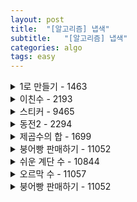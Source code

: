 ```yaml
---
layout: post
title:  "[알고리즘] 냅색"
subtitle:   "[알고리즘] 냅색"
categories: algo
tags: easy
---
```


<details>
<summary> 1로 만들기 - 1463</summary>
<div markdown="1">

```cpp
#include <bits/stdc++.h>
using namespace std;
int d[1000005];
int n;
int main() {
    ios::sync_with_stdio(0);
    cin.tie(0);

    cin >> n;
    d[1] = 0;
    for (int i = 0; i <= n; i++) {
        d[i] = d[i-1]+1;
        if (i%2 == 0) d[i] = min(d[i], d[i/2]+1);
        if (i%3 == 0) d[i] = min(d[i], d[i/3]+1);
    }
    cout << d[n];
}
```

</div>
</details>


<details>
<summary> 이친수 - 2193</summary>
<div markdown="1">

```cpp
#include <bits/stdc++.h>
using namespace std;

int main() {
    ios::sync_with_stdio(0);
    cin.tie(0);
    long long D[100][2];
    int N;
    cin >> N;
    D[1][0] = 0;
    D[1][1] = 1;
    for (int i = 2; i <= N; i++) {
        D[i][0] = D[i-1][0] + D[i-1][1];
        D[i][1] = D[i-1][0];
    }
    cout << D[N][0] + D[N][1];

}
```

</div>
</details>

<details>
<summary> 스티커 - 9465</summary>
<div markdown="1">

```cpp
#include <bits/stdc++.h>
using namespace std;
int D[100000][2];
int sticker[100000][2];

int main() {
    ios::sync_with_stdio(0);
    cin.tie(0);
    int T;
    cin >> T;
    while (T--) {
        int N;
        cin >> N;
        for (int i = 0; i < N; i++)
            cin >> sticker[i][0];
        for (int i = 0; i < N; i++)
            cin >> sticker[i][1];
        D[0][0] = sticker[0][0];
        D[0][1] = sticker[0][1];
        for (int i = 0; i < N; i++) {
            D[i][0] = max(D[i-1][1] + sticker[i][0], D[i-1][0]);
            D[i][1] = max(D[i-1][0] + sticker[i][1], D[i-1][1]);
        }
        cout << max(D[N-1][0], D[N-1][1]);
    }
}
```

</div>
</details>

<details>
<summary> 동전2 - 2294</summary>
<div markdown="1">

```cpp
#include <bits/stdc++.h>
using namespace std;
int coin[101];
int D[10001];
int main() {
    ios::sync_with_stdio(0);
    cin.tie(0);
    int n, k;
    for (int i = 0; i <= k; i++)
        D[i] = 0x7ffffff;
    for (int i = 0; i < n; i++)
        cin >> coin[i];
    for (int i = 0; i < n; i++) {
        if (coin[i] > k)
            continue;
        D[coin[i]] = 1;
        for (int j = coin[i]+1; j <= k; j++) 
            D[j] = min(D[j], D[j-coin[i]] + 1);
    }
    if (D[k] >= 0x7ffffff)
        D[k] = -1;
    cout << D[k];
}
```

</div>
</details>

<details>
<summary> 제곱수의 합 - 1699</summary>
<div markdown="1">

<br>
1을 빼야하는 이유 !
```cpp
#include <bits/stdc++.h>
using namespace std;
int d[100001];
int main() {
    ios::sync_with_stdio(0);
    cin.tie(0);
    int n; cin >> n;
    for (int i = 0; i <= n; i++)
        d[i] = i;
    for (int i = 2; i <= n; i++)
        for (int j = 2; j*j <= i; j++)
            d[i] = min(d[i], d[i - j*j]+1);
    cout << d[n];
}
```

</div>
</details>

<details>
<summary> 붕어빵 판매하기 - 11052</summary>
<div markdown="1">

```cpp
#include <bits/stdc++.h>
using namespace std;
int P[1001];
int D[1001];
int main() {
    ios::sync_with_stdio(0);
    cin.tie(0);
    int N; cin >> N;
    for (int i = 0; i <= N; i++)
        cin >> P[i];
    D[1] = P[1];
    for (int i = 2; i <= N; i++) {
        D[i] = P[i];
        for (int j = 1; j < i-1; j++)
            D[i] = max(D[i], D[j] + D[i-j]);
    }
    cout << D[N];
}
```

</div>
</details>

<details>
<summary> 쉬운 계단 수 - 10844</summary>
<div markdown="1">

<br>
1234345 65454321212 ...

```cpp
#include <bits/stdc++.h>
using namespace std;
int D[101][11];
int main() {
    ios::sync_with_stdio(0);
    cin.tie(0);
    int n; cin >> n;
    for (int i = 1; i <= 9; i++)
        D[1][i] = 1;
    for (int i = 2; i <= n; i++) {
        D[i][0] = D[i-1][1];
        for (int j = 1; j <= 9; j++)
            D[i][j] = (D[i-1][j-1] + D[i-1][j+1]) % 1000000000;
    }
    long long sum = 0;
    for (int i = 0; i <= 9; i++)
        sum += D[n][i];
    cout << sum;
}
```

</div>
</details>

<details>
<summary> 오르막 수 - 11057</summary>
<div markdown="1">

<br>

D[i][j] 은 i자리 수에서 1의 자리가 j인 오르막 수의 갯수

```cpp
#include <bits/stdc++.h>
using namespace std;
#define MOD 10007
int D[1006][10];
int main() {
    ios::sync_with_stdio(0);
    cin.tie(0);
    int N; cin >> N;
    for (int i = 0; i < 10; i++)
        D[1][i] = 1;
    for (int i = 2; i < N; i++)
        for (int j = 0; j < 10; j++)
            for (int k = 0; k <= j; k++)
                D[i][j] = (D[i][j] + D[i-1][k]) % MOD;
    int ans = 0;
    for (int i = 0; i < 10; i++)
        ans = (ans + D[N][i]) % MOD;
    cout << ans;
}
```

</div>
</details>

<details>
<summary> 붕어빵 판매하기 - 11052</summary>
<div markdown="1">

```cpp
#include <bits/stdc++.h>
using namespace std;

int main() {
    ios::sync_with_stdio(0);
    cin.tie(0);


}
```

</div>
</details>